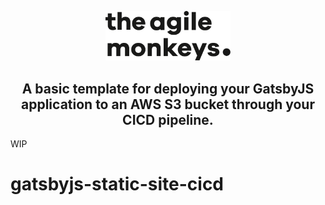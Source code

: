 <p align="center">
  <a href="https://www.theagilemonkeys.com">
    <img alt="Gatsby" src="logo.svg" width="200" />
  </a>
</p>
<h2 align="center">
  A basic template for deploying your GatsbyJS application to an AWS S3 bucket through your CICD pipeline. 
</h2>

WIP

# gatsbyjs-static-site-cicd
